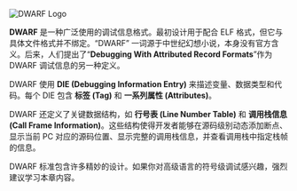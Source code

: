 ![DWARF Logo](assets/dwarf_logo.gif)

**DWARF** 是一种广泛使用的调试信息格式。最初设计用于配合 ELF 格式，但它与具体文件格式并不绑定。“DWARF” 一词源于中世纪幻想小说，本身没有官方含义。后来，人们提出了“**Debugging With Attributed Record Formats**”作为 DWARF 调试信息的另一种定义。

DWARF 使用 **DIE (Debugging Information Entry)** 来描述变量、数据类型和代码。每个 DIE 包含 **标签 (Tag)** 和 **一系列属性 (Attributes)**。

DWARF 还定义了关键数据结构，如 **行号表 (Line Number Table)** 和 **调用栈信息 (Call Frame Information)**。这些结构使得开发者能够在源码级别动态添加断点、显示当前 PC 对应的源码位置、显示完整的调用栈信息，并查看调用栈中指定栈帧的信息。

DWARF 标准包含许多精妙的设计。如果你对高级语言的符号级调试感兴趣，强烈建议学习本章内容。
